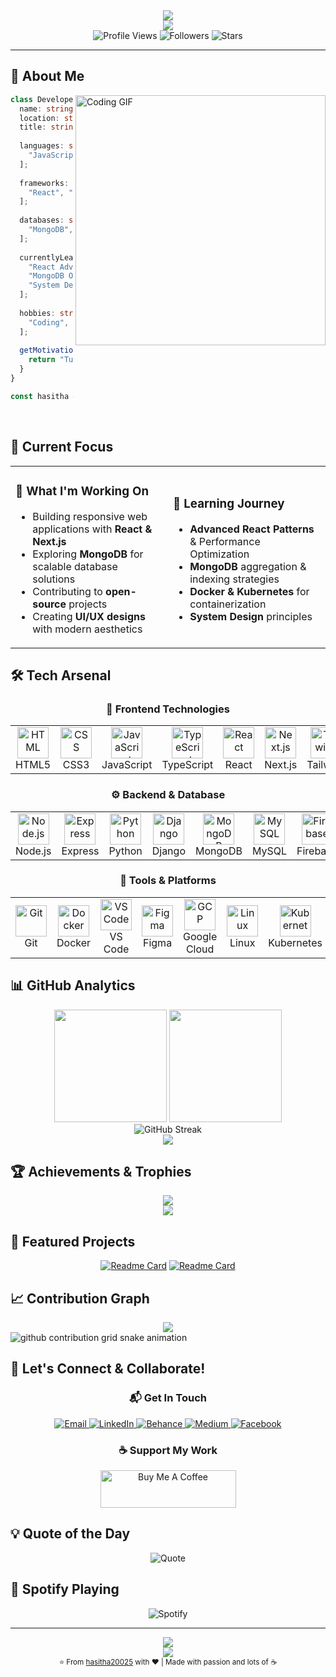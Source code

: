 <div align="center">
  <img src="https://capsule-render.vercel.app/api?type=waving&color=gradient&customColorList=6,11,20&height=180&section=header&text=Hasitha%20Dhananjaya&fontSize=42&fontColor=fff&animation=twinkling&fontAlignY=32"/>
</div>

<div align="center">
  <img src="https://readme-typing-svg.herokuapp.com?font=Orbitron&size=40&pause=1000&color=2F81F7&center=true&vCenter=true&width=600&height=100&lines=Frontend+Developer+%F0%9F%9A%80;React+%26+Next.js+Expert+%E2%9A%A1;Full+Stack+Enthusiast+%F0%9F%92%BB;UI%2FUX+Designer+%F0%9F%8E%A8;Always+Learning+%F0%9F%93%9A;Code+%2B+Coffee+%3D+Magic+%E2%98%95" />
</div>

<div align="center">
  <img src="https://komarev.com/ghpvc/?username=hasitha20025&label=Profile%20Views&color=brightgreen&style=for-the-badge" alt="Profile Views" />
  <img src="https://img.shields.io/github/followers/hasitha20025?label=Followers&style=for-the-badge&color=blue&labelColor=0D1117" alt="Followers" />
  <img src="https://img.shields.io/github/stars/hasitha20025?label=Stars&style=for-the-badge&color=yellow&labelColor=0D1117" alt="Stars" />
</div>

---

## 🌟 About Me

<img align="right" alt="Coding GIF" width="400" src="https://raw.githubusercontent.com/adamalston/adamalston/master/assets/minion.gif">

```typescript
class Developer {
  name: string = "Hasitha Dhananjaya";
  location: string = "Sri Lanka 🇱🇰";
  title: string = "Frontend Developer";
  
  languages: string[] = [
    "JavaScript", "TypeScript", "Python", "PHP"
  ];
  
  frameworks: string[] = [
    "React", "Next.js", "Node.js", "Django"
  ];
  
  databases: string[] = [
    "MongoDB", "MySQL", "Firebase"
  ];
  
  currentlyLearning: string[] = [
    "React Advanced Patterns",
    "MongoDB Optimization",
    "System Design"
  ];
  
  hobbies: string[] = [
    "Coding", "Design", "Learning", "Coffee ☕"
  ];
  
  getMotivation(): string {
    return "Turning ideas into reality, one line of code at a time! 🚀";
  }
}

const hasitha = new Developer();
```

<br clear="right"/>

## 🎯 Current Focus

<table>
<tr>
<td width="50%">

### 🔭 What I'm Working On
- Building responsive web applications with **React & Next.js**
- Exploring **MongoDB** for scalable database solutions
- Contributing to **open-source** projects
- Creating **UI/UX designs** with modern aesthetics

</td>
<td width="50%">

### 🌱 Learning Journey
- **Advanced React Patterns** & Performance Optimization
- **MongoDB** aggregation & indexing strategies  
- **Docker & Kubernetes** for containerization
- **System Design** principles

</td>
</tr>
</table>

## 🛠️ Tech Arsenal

<div align="center">

### 🎨 Frontend Technologies
<table>
<tr>
<td align="center" width="100">
<img src="https://skillicons.dev/icons?i=html" width="50" height="50" alt="HTML" />
<br>HTML5
</td>
<td align="center" width="100">
<img src="https://skillicons.dev/icons?i=css" width="50" height="50" alt="CSS" />
<br>CSS3
</td>
<td align="center" width="100">
<img src="https://skillicons.dev/icons?i=js" width="50" height="50" alt="JavaScript" />
<br>JavaScript
</td>
<td align="center" width="100">
<img src="https://skillicons.dev/icons?i=ts" width="50" height="50" alt="TypeScript" />
<br>TypeScript
</td>
<td align="center" width="100">
<img src="https://skillicons.dev/icons?i=react" width="50" height="50" alt="React" />
<br>React
</td>
<td align="center" width="100">
<img src="https://skillicons.dev/icons?i=nextjs" width="50" height="50" alt="Next.js" />
<br>Next.js
</td>
<td align="center" width="100">
<img src="https://skillicons.dev/icons?i=tailwind" width="50" height="50" alt="Tailwind" />
<br>Tailwind
</td>
</tr>
</table>

### ⚙️ Backend & Database
<table>
<tr>
<td align="center" width="100">
<img src="https://skillicons.dev/icons?i=nodejs" width="50" height="50" alt="Node.js" />
<br>Node.js
</td>
<td align="center" width="100">
<img src="https://skillicons.dev/icons?i=express" width="50" height="50" alt="Express" />
<br>Express
</td>
<td align="center" width="100">
<img src="https://skillicons.dev/icons?i=python" width="50" height="50" alt="Python" />
<br>Python
</td>
<td align="center" width="100">
<img src="https://skillicons.dev/icons?i=django" width="50" height="50" alt="Django" />
<br>Django
</td>
<td align="center" width="100">
<img src="https://skillicons.dev/icons?i=mongodb" width="50" height="50" alt="MongoDB" />
<br>MongoDB
</td>
<td align="center" width="100">
<img src="https://skillicons.dev/icons?i=mysql" width="50" height="50" alt="MySQL" />
<br>MySQL
</td>
<td align="center" width="100">
<img src="https://skillicons.dev/icons?i=firebase" width="50" height="50" alt="Firebase" />
<br>Firebase
</td>
</tr>
</table>

### 🔧 Tools & Platforms
<table>
<tr>
<td align="center" width="100">
<img src="https://skillicons.dev/icons?i=git" width="50" height="50" alt="Git" />
<br>Git
</td>
<td align="center" width="100">
<img src="https://skillicons.dev/icons?i=docker" width="50" height="50" alt="Docker" />
<br>Docker
</td>
<td align="center" width="100">
<img src="https://skillicons.dev/icons?i=vscode" width="50" height="50" alt="VS Code" />
<br>VS Code
</td>
<td align="center" width="100">
<img src="https://skillicons.dev/icons?i=figma" width="50" height="50" alt="Figma" />
<br>Figma
</td>
<td align="center" width="100">
<img src="https://skillicons.dev/icons?i=gcp" width="50" height="50" alt="GCP" />
<br>Google Cloud
</td>
<td align="center" width="100">
<img src="https://skillicons.dev/icons?i=linux" width="50" height="50" alt="Linux" />
<br>Linux
</td>
<td align="center" width="100">
<img src="https://skillicons.dev/icons?i=kubernetes" width="50" height="50" alt="Kubernetes" />
<br>Kubernetes
</td>
</tr>
</table>

</div>

## 📊 GitHub Analytics

<div align="center">
  <img height="180em" src="https://github-readme-stats-sigma-five.vercel.app/api?username=hasitha20025&show_icons=true&theme=react&hide_border=true&count_private=true&include_all_commits=true" />
  <img height="180em" src="https://github-readme-stats-sigma-five.vercel.app/api/top-langs/?username=hasitha20025&layout=compact&theme=react&hide_border=true&langs_count=8" />
</div>

<div align="center">
  <img src="https://streak-stats.demolab.com/?user=hasitha20025&theme=react&hide_border=true" alt="GitHub Streak" />
</div>

<div align="center">
  <img src="https://github-readme-activity-graph.vercel.app/graph?username=hasitha20025&theme=github-compact&hide_border=true&bg_color=ffffff&color=2f81f7&line=2f81f7&point=1a1b27" />
</div>

## 🏆 Achievements & Trophies

<div align="center">
  <img src="https://github-profile-trophy.vercel.app/?username=hasitha20025&theme=onedark&no-frame=true&row=1&column=7&margin-h=15&margin-w=5" />
</div>

<div align="center">
  <img src="https://github-readme-stats.vercel.app/api/wakatime?username=hasitha20025&theme=react&hide_border=true" />
</div>

## 🎨 Featured Projects

<div align="center">

[![Readme Card](https://github-readme-stats.vercel.app/api/pin/?username=hasitha20025&repo=portfolio&theme=react&hide_border=true)](https://github.com/hasitha20025/portfolio)
[![Readme Card](https://github-readme-stats.vercel.app/api/pin/?username=hasitha20025&repo=react-dashboard&theme=react&hide_border=true)](https://github.com/hasitha20025/react-dashboard)

</div>

## 📈 Contribution Graph

<div align="center">
  <img src="https://github-readme-stats.vercel.app/api?username=hasitha20025&show_icons=true&theme=react&hide_border=true&custom_title=Hasitha's%20GitHub%20Stats&disable_animations=false&include_all_commits=true&count_private=true&show=reviews,discussions_started,discussions_answered,prs_merged,prs_merged_percentage" />
</div>

<picture>
  <source media="(prefers-color-scheme: dark)" srcset="https://raw.githubusercontent.com/hasitha20025/hasitha20025/output/github-contribution-grid-snake-dark.svg">
  <source media="(prefers-color-scheme: light)" srcset="https://raw.githubusercontent.com/hasitha20025/hasitha20025/output/github-contribution-grid-snake.svg">
  <img alt="github contribution grid snake animation" src="https://raw.githubusercontent.com/hasitha20025/hasitha20025/output/github-contribution-grid-snake.svg">
</picture>

## 🤝 Let's Connect & Collaborate!

<div align="center">

### 📬 Get In Touch

<a href="mailto:hasitha.soft.lk@gmail.com">
  <img src="https://img.shields.io/badge/Email-D14836?style=for-the-badge&logo=gmail&logoColor=white" alt="Email" />
</a>
<a href="https://www.linkedin.com/in/hasitha-dhananjaya-337baa226">
  <img src="https://img.shields.io/badge/LinkedIn-0077B5?style=for-the-badge&logo=linkedin&logoColor=white" alt="LinkedIn" />
</a>
<a href="https://www.behance.net/hasithadhananj2/projects">
  <img src="https://img.shields.io/badge/Behance-1769ff?style=for-the-badge&logo=behance&logoColor=white" alt="Behance" />
</a>
<a href="https://medium.com/@hasithadhananjaya1061">
  <img src="https://img.shields.io/badge/Medium-12100E?style=for-the-badge&logo=medium&logoColor=white" alt="Medium" />
</a>
<a href="https://www.facebook.com/profile.php?id=100082554939780">
  <img src="https://img.shields.io/badge/Facebook-1877F2?style=for-the-badge&logo=facebook&logoColor=white" alt="Facebook" />
</a>

### ☕ Support My Work

<a href="https://www.buymeacoffee.com/hasitha20025" target="_blank">
  <img src="https://cdn.buymeacoffee.com/buttons/v2/default-yellow.png" alt="Buy Me A Coffee" style="height: 60px !important;width: 217px !important;" />
</a>

</div>

## 💡 Quote of the Day

<div align="center">
  <img src="https://quotes-github-readme.vercel.app/api?type=horizontal&theme=react" alt="Quote" />
</div>

## 🎵 Spotify Playing

<div align="center">
  <img src="https://spotify-github-profile.vercel.app/api/spotify?background_color=0d1117&border_color=ffffff" alt="Spotify" />
</div>

---

<div align="center">
  <img src="https://capsule-render.vercel.app/api?type=waving&color=gradient&customColorList=6,11,20&height=100&section=footer" />
</div>

<div align="center">
  <img src="https://readme-typing-svg.herokuapp.com?font=Fira+Code&pause=1000&color=2F81F7&center=true&vCenter=true&width=500&lines=Thanks+for+visiting!+%F0%9F%98%84;Let's+build+something+amazing+together!+%F0%9F%9A%80;Happy+coding!+%F0%9F%92%BB" />
</div>

<div align="center">
  <sub>⭐️ From <a href="https://github.com/hasitha20025">hasitha20025</a> with ❤️ | Made with passion and lots of ☕</sub>
</div>
